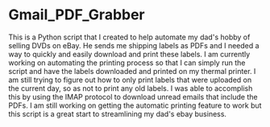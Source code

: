 # Gmail_PDF_Grabber
This is a Python script that I created to help automate my dad's hobby of selling DVDs on eBay. He sends me shipping labels as PDFs and I needed a way to quickly and easily download and print these labels. I am currently working on automating the printing process so that I can simply run the script and have the labels downloaded and printed on my thermal printer. I am still trying to figure out how to only print labels that were uploaded on the current day, so as not to print any old labels. I was able to accomplish this by using the IMAP protocol to download unread emails that include the PDFs. I am still working on getting the automatic printing feature to work but this script is a great start to streamlining my dad's ebay business.
